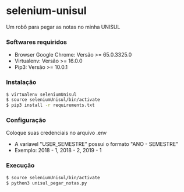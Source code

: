 # selenium-unisul
Um robô para pegar as notas no minha UNISUL

### Softwares requiridos
* Browser Google Chrome: Versão >= 65.0.3325.0
* Virtualenv: Versão >= 16.0.0
* Pip3: Versão >= 10.0.1

### Instalação
```bash
$ virtualenv seleniumUnisul
$ source seleniumUnisul/bin/activate
$ pip3 install -r requirements.txt
```

### Configuração

Coloque suas credenciais no arquivo .env
* A variavel "USER_SEMESTRE" possui o formato "ANO - SEMESTRE"
* Exemplo: 2018 - 1, 2018 - 2, 2019 - 1

### Execução
```bash
$ source seleniumUnisul/bin/activate
$ python3 unisul_pegar_notas.py
```
